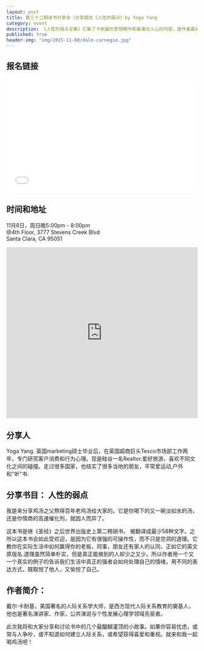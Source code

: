 ```yaml
---
layout: post
title: 第三十二期读书分享会（分享题目《人性的弱点》by Yoga Yang
category: event
description: 《人性的弱点全集》汇集了卡耐基的思想精华和最激动人心的内容，是作者最成功的励志经典，出版后立即获得了广大读者的欢迎，成为西方世界最持久的人文畅销书。主要内容包括：与人相处的基本技巧、平安快乐的要诀、如何使人喜欢你、如何赢得他人的赞同、如何更好地说服他人、让你的家庭生活幸福快乐等十篇
published: true
header-img: "img/2015-11-08/dale-carnegie.jpg"
---
```


## 报名链接

<div style="width:100%; text-align:left;" ><iframe  src="//eventbrite.com/tickets-external?eid=19373923928&ref=etckt" frameborder="0" height="300" width="100%" vspace="0" hspace="0" marginheight="5" marginwidth="5" scrolling="auto" allowtransparency="true"></iframe></div>

## 时间和地址

11月8日，周日晚5:00pm - 8:00pm  
@4th Floor, 3777 Stevens Creek Blvd  
Santa Clara, CA 95051

<iframe width="100%" height="450" frameborder="0" style="border:0"
src="https://www.google.com/maps/embed/v1/place?q=3777%20Stevens%20Creek%20Blvd%20Santa%20Clara%2C%20CA%2095054&key=AIzaSyBU8Fpde0IWAvSPYuvrpcjOHm_8scuCusk" allowfullscreen></iframe>

## 分享人

Yoga Yang. 英国marketing硕士毕业后，在英国超商巨头Tesco市场部工作两年，专门研究客户消费和行为心理。现是硅谷一名Realtor.爱好旅游，喜欢不同文化之间的碰撞。走过很多国家，也结实了很多当地的朋友，平常爱运动,户外和"听"书.

## 分享书目： 人性的弱点

我是来分享鸡汤之父熬得百年老鸡汤给大家的。它是你喝下的又一碗淡如水的汤，还是你情商的高速催化剂，就因人而异了。

这本书是继《圣经》之后世界出版史上第二畅销书， 被翻译成最少58种文字。之所以这本书会如此受欢迎，是因为它有很强的可操作性，而不只是空洞的道理。它教你在实际生活中如何赢得你的老板，同事，朋友还有家人的认同，正如它的英文原版名<How to Win Friends and Influence People>.道理虽然简单朴实，但是真正能做到的人却少之又少。所以作者用一个又一个真实的例子的告诉我们生活中真正的强者会如何处理自己的情绪，用不同的表达方式，既取悦了他人，又愉悦了自己。

## 作者简介：

戴尔·卡耐基，美国著名的人际关系学大师，是西方现代人际关系教育的奠基人， 他也是著名演讲家、作家，公共演说与个性发展心理学领域先驱者。

此次我将和大家分享和讨论书中的几个最醍醐灌顶的小故事。如果你容易忧虑，或常与人争吵，或不知道如何建立人际关系，或希望获得喜爱和重视。就来和我一起喝鸡汤吧！


